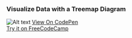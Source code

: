 ### Visualize Data with a Treemap Diagram

![Alt text]()
[View On CodePen]() </br>
[Try it on FreeCodeCamp](https://www.freecodecamp.org/learn/data-visualization/data-visualization-projects/visualize-data-with-a-treemap-diagram)